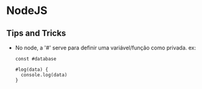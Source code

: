 # NodeJS

## Tips and Tricks

- No node, a '#' serve para definir uma variável/função como privada. ex:

  ```
  const #database

  #log(data) {
    console.log(data)
  }
  ```
